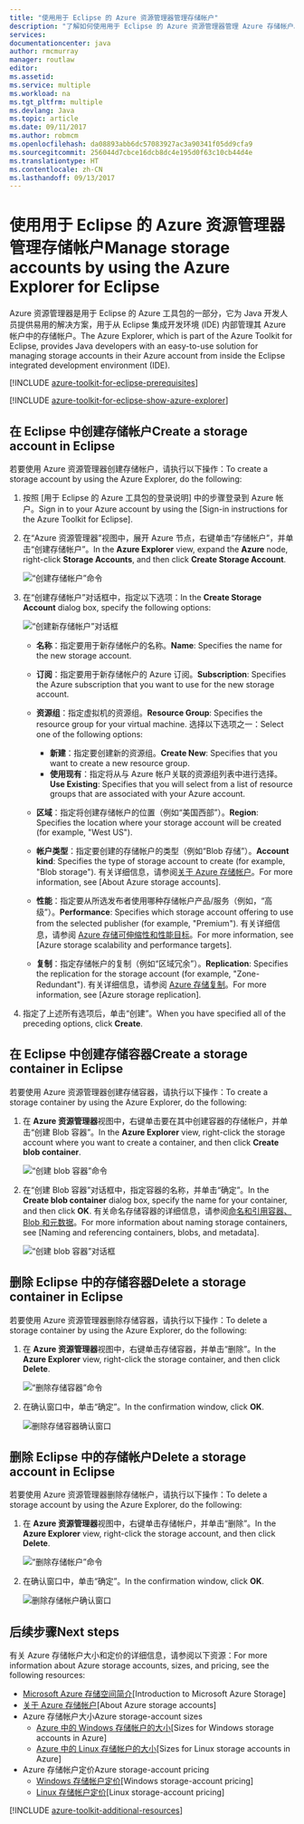 ```yaml
---
title: "使用用于 Eclipse 的 Azure 资源管理器管理存储帐户"
description: "了解如何使用用于 Eclipse 的 Azure 资源管理器管理 Azure 存储帐户。"
services: 
documentationcenter: java
author: rmcmurray
manager: routlaw
editor: 
ms.assetid: 
ms.service: multiple
ms.workload: na
ms.tgt_pltfrm: multiple
ms.devlang: Java
ms.topic: article
ms.date: 09/11/2017
ms.author: robmcm
ms.openlocfilehash: da08893abb6dc57083927ac3a90341f05dd9cfa9
ms.sourcegitcommit: 256044d7cbce16dcb8dc4e195d0f63c10cb44d4e
ms.translationtype: HT
ms.contentlocale: zh-CN
ms.lasthandoff: 09/13/2017
---
```

# <a name="manage-storage-accounts-by-using-the-azure-explorer-for-eclipse"></a><span data-ttu-id="70b6d-103">使用用于 Eclipse 的 Azure 资源管理器管理存储帐户</span><span class="sxs-lookup"><span data-stu-id="70b6d-103">Manage storage accounts by using the Azure Explorer for Eclipse</span></span>

<span data-ttu-id="70b6d-104">Azure 资源管理器是用于 Eclipse 的 Azure 工具包的一部分，它为 Java 开发人员提供易用的解决方案，用于从 Eclipse 集成开发环境 (IDE) 内部管理其 Azure 帐户中的存储帐户。</span><span class="sxs-lookup"><span data-stu-id="70b6d-104">The Azure Explorer, which is part of the Azure Toolkit for Eclipse, provides Java developers with an easy-to-use solution for managing storage accounts in their Azure account from inside the Eclipse integrated development environment (IDE).</span></span>

[!INCLUDE [azure-toolkit-for-eclipse-prerequisites](../includes/azure-toolkit-for-eclipse-prerequisites.md)]

[!INCLUDE [azure-toolkit-for-eclipse-show-azure-explorer](../includes/azure-toolkit-for-eclipse-show-azure-explorer.md)]

## <a name="create-a-storage-account-in-eclipse"></a><span data-ttu-id="70b6d-105">在 Eclipse 中创建存储帐户</span><span class="sxs-lookup"><span data-stu-id="70b6d-105">Create a storage account in Eclipse</span></span>

<span data-ttu-id="70b6d-106">若要使用 Azure 资源管理器创建存储帐户，请执行以下操作：</span><span class="sxs-lookup"><span data-stu-id="70b6d-106">To create a storage account by using the Azure Explorer, do the following:</span></span>

1. <span data-ttu-id="70b6d-107">按照 [用于 Eclipse 的 Azure 工具包的登录说明] 中的步骤登录到 Azure 帐户。</span><span class="sxs-lookup"><span data-stu-id="70b6d-107">Sign in to your Azure account by using the [Sign-in instructions for the Azure Toolkit for Eclipse].</span></span>

1. <span data-ttu-id="70b6d-108">在“Azure 资源管理器”视图中，展开 Azure 节点，右键单击“存储帐户”，并单击“创建存储帐户”。</span><span class="sxs-lookup"><span data-stu-id="70b6d-108">In the **Azure Explorer** view, expand the **Azure** node, right-click **Storage Accounts**, and then click **Create Storage Account**.</span></span>

   ![“创建存储帐户”命令][CS01]

1. <span data-ttu-id="70b6d-110">在“创建存储帐户”对话框中，指定以下选项：</span><span class="sxs-lookup"><span data-stu-id="70b6d-110">In the **Create Storage Account** dialog box, specify the following options:</span></span>

   ![“创建新存储帐户”对话框][CS02]

   * <span data-ttu-id="70b6d-112">**名称**：指定要用于新存储帐户的名称。</span><span class="sxs-lookup"><span data-stu-id="70b6d-112">**Name**: Specifies the name for the new storage account.</span></span>

   * <span data-ttu-id="70b6d-113">**订阅**：指定要用于新存储帐户的 Azure 订阅。</span><span class="sxs-lookup"><span data-stu-id="70b6d-113">**Subscription**: Specifies the Azure subscription that you want to use for the new storage account.</span></span>

   * <span data-ttu-id="70b6d-114">**资源组**：指定虚拟机的资源组。</span><span class="sxs-lookup"><span data-stu-id="70b6d-114">**Resource Group**: Specifies the resource group for your virtual machine.</span></span> <span data-ttu-id="70b6d-115">选择以下选项之一：</span><span class="sxs-lookup"><span data-stu-id="70b6d-115">Select one of the following options:</span></span>
      * <span data-ttu-id="70b6d-116">**新建**：指定要创建新的资源组。</span><span class="sxs-lookup"><span data-stu-id="70b6d-116">**Create New**: Specifies that you want to create a new resource group.</span></span>
      * <span data-ttu-id="70b6d-117">**使用现有**：指定将从与 Azure 帐户关联的资源组列表中进行选择。</span><span class="sxs-lookup"><span data-stu-id="70b6d-117">**Use Existing**: Specifies that you will select from a list of resource groups that are associated with your Azure account.</span></span>

   * <span data-ttu-id="70b6d-118">**区域**：指定将创建存储帐户的位置（例如“美国西部”）。</span><span class="sxs-lookup"><span data-stu-id="70b6d-118">**Region**: Specifies the location where your storage account will be created (for example, "West US").</span></span>

   * <span data-ttu-id="70b6d-119">**帐户类型**：指定要创建的存储帐户的类型（例如“Blob 存储”）。</span><span class="sxs-lookup"><span data-stu-id="70b6d-119">**Account kind**: Specifies the type of storage account to create (for example, "Blob storage").</span></span> <span data-ttu-id="70b6d-120">有关详细信息，请参阅[关于 Azure 存储帐户]。</span><span class="sxs-lookup"><span data-stu-id="70b6d-120">For more information, see [About Azure storage accounts].</span></span>

   * <span data-ttu-id="70b6d-121">**性能**：指定要从所选发布者使用哪种存储帐户产品/服务（例如，“高级”）。</span><span class="sxs-lookup"><span data-stu-id="70b6d-121">**Performance**: Specifies which storage account offering to use from the selected publisher (for example, "Premium").</span></span> <span data-ttu-id="70b6d-122">有关详细信息，请参阅 [Azure 存储可伸缩性和性能目标]。</span><span class="sxs-lookup"><span data-stu-id="70b6d-122">For more information, see [Azure storage scalability and performance targets].</span></span>

   * <span data-ttu-id="70b6d-123">**复制**：指定存储帐户的复制（例如“区域冗余”）。</span><span class="sxs-lookup"><span data-stu-id="70b6d-123">**Replication**: Specifies the replication for the storage account (for example, "Zone-Redundant").</span></span> <span data-ttu-id="70b6d-124">有关详细信息，请参阅 [Azure 存储复制]。</span><span class="sxs-lookup"><span data-stu-id="70b6d-124">For more information, see [Azure storage replication].</span></span>

1. <span data-ttu-id="70b6d-125">指定了上述所有选项后，单击“创建”。</span><span class="sxs-lookup"><span data-stu-id="70b6d-125">When you have specified all of the preceding options, click **Create**.</span></span>

## <a name="create-a-storage-container-in-eclipse"></a><span data-ttu-id="70b6d-126">在 Eclipse 中创建存储容器</span><span class="sxs-lookup"><span data-stu-id="70b6d-126">Create a storage container in Eclipse</span></span>

<span data-ttu-id="70b6d-127">若要使用 Azure 资源管理器创建存储容器，请执行以下操作：</span><span class="sxs-lookup"><span data-stu-id="70b6d-127">To create a storage container by using the Azure Explorer, do the following:</span></span>

1. <span data-ttu-id="70b6d-128">在 **Azure 资源管理器**视图中，右键单击要在其中创建容器的存储帐户，并单击“创建 Blob 容器”。</span><span class="sxs-lookup"><span data-stu-id="70b6d-128">In the **Azure Explorer** view, right-click the storage account where you want to create a container, and then click **Create blob container**.</span></span>

   ![“创建 blob 容器”命令][CC01]

1. <span data-ttu-id="70b6d-130">在“创建 Blob 容器”对话框中，指定容器的名称，并单击“确定”。</span><span class="sxs-lookup"><span data-stu-id="70b6d-130">In the **Create blob container** dialog box, specify the name for your container, and then click **OK**.</span></span> <span data-ttu-id="70b6d-131">有关命名存储容器的详细信息，请参阅[命名和引用容器、Blob 和元数据]。</span><span class="sxs-lookup"><span data-stu-id="70b6d-131">For more information about naming storage containers, see [Naming and referencing containers, blobs, and metadata].</span></span>

   ![“创建 blob 容器”对话框][CC02]

## <a name="delete-a-storage-container-in-eclipse"></a><span data-ttu-id="70b6d-133">删除 Eclipse 中的存储容器</span><span class="sxs-lookup"><span data-stu-id="70b6d-133">Delete a storage container in Eclipse</span></span>

<span data-ttu-id="70b6d-134">若要使用 Azure 资源管理器删除存储容器，请执行以下操作：</span><span class="sxs-lookup"><span data-stu-id="70b6d-134">To delete a storage container by using the Azure Explorer, do the following:</span></span>

1. <span data-ttu-id="70b6d-135">在 **Azure 资源管理器**视图中，右键单击存储容器，并单击“删除”。</span><span class="sxs-lookup"><span data-stu-id="70b6d-135">In the **Azure Explorer** view, right-click the storage container, and then click **Delete**.</span></span>

   ![“删除存储容器”命令][DC01]

1. <span data-ttu-id="70b6d-137">在确认窗口中，单击“确定”。</span><span class="sxs-lookup"><span data-stu-id="70b6d-137">In the confirmation window, click **OK**.</span></span>

   ![删除存储容器确认窗口][DC02]

## <a name="delete-a-storage-account-in-eclipse"></a><span data-ttu-id="70b6d-139">删除 Eclipse 中的存储帐户</span><span class="sxs-lookup"><span data-stu-id="70b6d-139">Delete a storage account in Eclipse</span></span>

<span data-ttu-id="70b6d-140">若要使用 Azure 资源管理器删除存储帐户，请执行以下操作：</span><span class="sxs-lookup"><span data-stu-id="70b6d-140">To delete a storage account by using the Azure Explorer, do the following:</span></span>

1. <span data-ttu-id="70b6d-141">在 **Azure 资源管理器**视图中，右键单击存储帐户，并单击“删除”。</span><span class="sxs-lookup"><span data-stu-id="70b6d-141">In the **Azure Explorer** view, right-click the storage account, and then click **Delete**.</span></span>

   ![“删除存储帐户”命令][DS01]

1. <span data-ttu-id="70b6d-143">在确认窗口中，单击“确定”。</span><span class="sxs-lookup"><span data-stu-id="70b6d-143">In the confirmation window, click **OK**.</span></span>

   ![删除存储帐户确认窗口][DS02]

## <a name="next-steps"></a><span data-ttu-id="70b6d-145">后续步骤</span><span class="sxs-lookup"><span data-stu-id="70b6d-145">Next steps</span></span>

<span data-ttu-id="70b6d-146">有关 Azure 存储帐户大小和定价的详细信息，请参阅以下资源：</span><span class="sxs-lookup"><span data-stu-id="70b6d-146">For more information about Azure storage accounts, sizes, and pricing, see the following resources:</span></span>

* <span data-ttu-id="70b6d-147">[Microsoft Azure 存储空间简介]</span><span class="sxs-lookup"><span data-stu-id="70b6d-147">[Introduction to Microsoft Azure Storage]</span></span>
* <span data-ttu-id="70b6d-148">[关于 Azure 存储帐户]</span><span class="sxs-lookup"><span data-stu-id="70b6d-148">[About Azure storage accounts]</span></span>
* <span data-ttu-id="70b6d-149">Azure 存储帐户大小</span><span class="sxs-lookup"><span data-stu-id="70b6d-149">Azure storage-account sizes</span></span>
  * <span data-ttu-id="70b6d-150">[Azure 中的 Windows 存储帐户的大小]</span><span class="sxs-lookup"><span data-stu-id="70b6d-150">[Sizes for Windows storage accounts in Azure]</span></span>
  * <span data-ttu-id="70b6d-151">[Azure 中的 Linux 存储帐户的大小]</span><span class="sxs-lookup"><span data-stu-id="70b6d-151">[Sizes for Linux storage accounts in Azure]</span></span>
* <span data-ttu-id="70b6d-152">Azure 存储帐户定价</span><span class="sxs-lookup"><span data-stu-id="70b6d-152">Azure storage-account pricing</span></span>
  * <span data-ttu-id="70b6d-153">[Windows 存储帐户定价]</span><span class="sxs-lookup"><span data-stu-id="70b6d-153">[Windows storage-account pricing]</span></span>
  * <span data-ttu-id="70b6d-154">[Linux 存储帐户定价]</span><span class="sxs-lookup"><span data-stu-id="70b6d-154">[Linux storage-account pricing]</span></span>

[!INCLUDE [azure-toolkit-additional-resources](../includes/azure-toolkit-additional-resources.md)]

<!-- URL List -->

[Microsoft Azure 存储空间简介]: /azure/storage/storage-introduction
[关于 Azure 存储帐户]: /azure/storage/storage-create-storage-account
[Azure 存储复制]: /azure/storage/storage-redundancy
[Azure 存储可伸缩性和性能目标]: /azure/storage/storage-scalability-targets
[命名和引用容器、Blob 和元数据]: http://go.microsoft.com/fwlink/?LinkId=255555

[Azure 中的 Windows 存储帐户的大小]: /azure/virtual-machines/virtual-machines-windows-sizes
[Azure 中的 Linux 存储帐户的大小]: /azure/virtual-machines/virtual-machines-linux-sizes
[Windows 存储帐户定价]: /pricing/details/virtual-machines/windows/
[Linux 存储帐户定价]: /pricing/details/virtual-machines/linux/

<!-- IMG List -->

[CS01]: media/azure-toolkit-for-eclipse-managing-storage-accounts-using-azure-explorer/CS01.png
[CS02]: media/azure-toolkit-for-eclipse-managing-storage-accounts-using-azure-explorer/CS02.png
[CC01]: media/azure-toolkit-for-eclipse-managing-storage-accounts-using-azure-explorer/CC01.png
[CC02]: media/azure-toolkit-for-eclipse-managing-storage-accounts-using-azure-explorer/CC02.png

[DS01]: media/azure-toolkit-for-eclipse-managing-storage-accounts-using-azure-explorer/DS01.png
[DS02]: media/azure-toolkit-for-eclipse-managing-storage-accounts-using-azure-explorer/DS02.png
[DC01]: media/azure-toolkit-for-eclipse-managing-storage-accounts-using-azure-explorer/DC01.png
[DC02]: media/azure-toolkit-for-eclipse-managing-storage-accounts-using-azure-explorer/DC02.png
